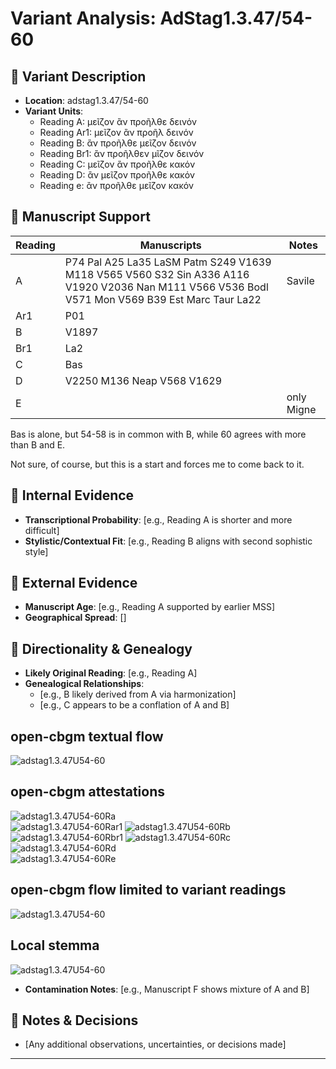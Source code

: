 # Variant Analysis: AdStag1.3.47/54-60

## 📌 Variant Description
- **Location**: adstag1.3.47/54-60
- **Variant Units**: 
  - Reading A: μεῖζον ἂν προῆλθε δεινόν
  - Reading Ar1: μεῖζον ἂν προῆλ δεινόν
  - Reading Β: ἂν προῆλθε μεῖζον δεινόν
  - Reading Br1: ἂν προῆλθεν μῖζον δεινόν
  - Reading C: μεῖζον ἂν προῆλθε κακόν
  - Reading D: ἂν μεῖζον προῆλθε κακόν
  - Reading e: ἂν προῆλθε μεῖζον κακόν
## 🧬 Manuscript Support
| Reading | Manuscripts | Notes |
|--------|-------------|-------|
| A      | P74 Pal A25 La35 LaSM Patm S249 V1639 M118 V565 V560 S32 Sin A336 A116 V1920 V2036 Nan M111 V566 V536 Bodl V571 Mon V569 B39 Est Marc Taur La22 | Savile |
| Ar1 |P01 ||
| B      | V1897 |  |
| Br1 |La2 ||
| C      | Bas |  |
| D      | V2250 M136 Neap V568 V1629       |  |
| E      |  | only Migne |

Bas is alone, but 54-58 is in common with B, while 60 agrees with more than B and E.

Not sure, of course, but this is a start and forces me to come back to it.

## 🧠 Internal Evidence
- **Transcriptional Probability**: [e.g., Reading A is shorter and more difficult]
- **Stylistic/Contextual Fit**: [e.g., Reading B aligns with second sophistic style]

## 🧭 External Evidence
- **Manuscript Age**: [e.g., Reading A supported by earlier MSS]
- **Geographical Spread**: []

## 🔄 Directionality & Genealogy
- **Likely Original Reading**: [e.g., Reading A]
- **Genealogical Relationships**:
  - [e.g., B likely derived from A via harmonization]
  - [e.g., C appears to be a conflation of A and B]
## open-cbgm textual flow ##
![adstag1.3.47U54-60](flow/adstag1.3.47U54-60-textual-flow.svg "adstag1.3.47U54-60")
## open-cbgm attestations ##
![adstag1.3.47U54-60Ra](attestations/adstag1.3.47U54-60Ra-coherence-attestations.svg "adstag1.3.47U54-60Ra")   
![adstag1.3.47U54-60Rar1](attestations/adstag1.3.47U54-60Rar1-coherence-attestations.svg "adstag1.3.47U54-60Rar1")
![adstag1.3.47U54-60Rb](attestations/adstag1.3.47U54-60Rb-coherence-attestations.svg "adstag1.3.47U54-60Rb")   
![adstag1.3.47U54-60Rbr1](attestations/adstag1.3.47U54-60Rbr1-coherence-attestations.svg "adstag1.3.47U54-60Rbr1")
![adstag1.3.47U54-60Rc](attestations/adstag1.3.47U54-60Rc-coherence-attestations.svg "adstag1.3.47U54-60Rc")   
![adstag1.3.47U54-60Rd](attestations/adstag1.3.47U54-60Rd-coherence-attestations.svg "adstag1.3.47U54-60Rd")   
![adstag1.3.47U54-60Re](attestations/adstag1.3.47U54-60Re-coherence-attestations.svg "adstag1.3.47U54-60Re")   
## open-cbgm flow limited to variant readings ##
![adstag1.3.47U54-60](variants/adstag1.3.47U54-60-coherence-variants.svg "adstag1.3.47U54-60")
## Local stemma ##
![adstag1.3.47U54-60](local/adstag1.3.47U54-60-local-stemma.svg "adstag1.3.47U54-60")

- **Contamination Notes**: [e.g., Manuscript F shows mixture of A and B]

## 📝 Notes & Decisions
- [Any additional observations, uncertainties, or decisions made]

---